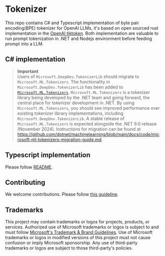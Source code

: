 # Tokenizer

This repo contains C# and Typescript implementation of byte pair encoding(BPE) tokenizer for OpenAI LLMs, it's based on open sourced rust implementation in the [OpenAI tiktoken](https://github.com/openai/tiktoken). Both implementation are valuable to run prompt tokenization in .NET and Nodejs environment before feeding prompt into a LLM.

## C# implementation

> **Important**<br>
> Users of `Microsoft.DeepDev.TokenizerLib` should migrate to `Microsoft.ML.Tokenizers`. The functionality in `Microsoft.DeepDev.TokenizerLib` has been added to [`Microsoft.ML.Tokenizers`](https://www.nuget.org/packages/Microsoft.ML.Tokenizers). `Microsoft.ML.Tokenizers` is a tokenizer library being developed by the .NET team and going forward, the central place for tokenizer development in .NET. By using `Microsoft.ML.Tokenizers`, you should see improved performance over existing tokenizer library implementations, including `Microsoft.DeepDev.TokenizerLib`. A stable release of `Microsoft.ML.Tokenizers` is expected alongside the .NET 9.0 release (November 2024). Instructions for migration can be found at https://github.com/dotnet/machinelearning/blob/main/docs/code/microsoft-ml-tokenizers-migration-guide.md.

## Typescript implementation

Please follow [README](tokenizer_ts/README.md).

## Contributing

We welcome contributions. Please follow [this guideline](CONTRIBUTING.md).

## Trademarks

This project may contain trademarks or logos for projects, products, or services. Authorized use of Microsoft 
trademarks or logos is subject to and must follow 
[Microsoft's Trademark & Brand Guidelines](https://www.microsoft.com/en-us/legal/intellectualproperty/trademarks/usage/general).
Use of Microsoft trademarks or logos in modified versions of this project must not cause confusion or imply Microsoft sponsorship.
Any use of third-party trademarks or logos are subject to those third-party's policies.
